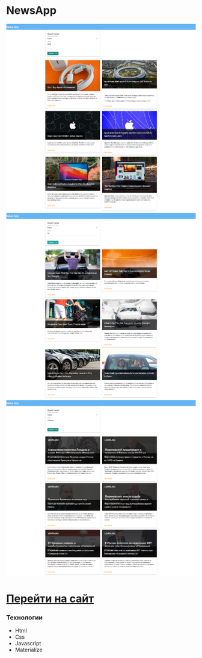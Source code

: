 # NewsApp
![Иллюстрация к проекту](https://github.com/Dramat1st/NewsApp/blob/main/img/NewsApp-Screen2.png)
![Иллюстрация к проекту](https://github.com/Dramat1st/NewsApp/blob/main/img/NewsApp-Screen3.png)
![Иллюстрация к проекту](https://github.com/Dramat1st/NewsApp/blob/main/img/NewsApp-Screen4.png)

# [Перейти на сайт](https://dramat1st.github.io/NewsApp/)

### Технологии
- Html
- Css
- Javascript
- Materialize
